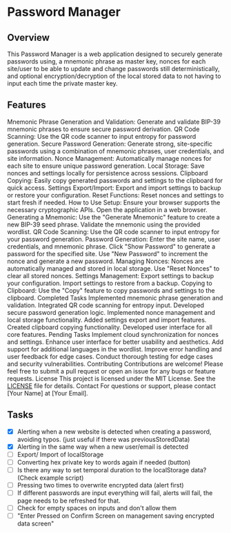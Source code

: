 # Password Manager
## Overview
This Password Manager is a web application designed to securely generate passwords using, a mnemonic phrase as master key, nonces for each site/user to be able to update and change passwords still deterministically, and optional encryption/decryption of the local stored data to not having to input each time the private master key.

## Features
Mnemonic Phrase Generation and Validation: Generate and validate BIP-39 mnemonic phrases to ensure secure password derivation.
QR Code Scanning: Use the QR code scanner to input entropy for password generation.
Secure Password Generation: Generate strong, site-specific passwords using a combination of mnemonic phrases, user credentials, and site information.
Nonce Management: Automatically manage nonces for each site to ensure unique password generation.
Local Storage: Save nonces and settings locally for persistence across sessions.
Clipboard Copying: Easily copy generated passwords and settings to the clipboard for quick access.
Settings Export/Import: Export and import settings to backup or restore your configuration.
Reset Functions: Reset nonces and settings to start fresh if needed.
How to Use
Setup:
Ensure your browser supports the necessary cryptographic APIs.
Open the application in a web browser.
Generating a Mnemonic:
Use the "Generate Mnemonic" feature to create a new BIP-39 seed phrase.
Validate the mnemonic using the provided wordlist.
QR Code Scanning:
Use the QR code scanner to input entropy for your password generation.
Password Generation:
Enter the site name, user credentials, and mnemonic phrase.
Click "Show Password" to generate a password for the specified site.
Use "New Password" to increment the nonce and generate a new password.
Managing Nonces:
Nonces are automatically managed and stored in local storage.
Use "Reset Nonces" to clear all stored nonces.
Settings Management:
Export settings to backup your configuration.
Import settings to restore from a backup.
Copying to Clipboard:
Use the "Copy" feature to copy passwords and settings to the clipboard.
Completed Tasks
Implemented mnemonic phrase generation and validation.
Integrated QR code scanning for entropy input.
Developed secure password generation logic.
Implemented nonce management and local storage functionality.
Added settings export and import features.
Created clipboard copying functionality.
Developed user interface for all core features.
Pending Tasks
Implement cloud synchronization for nonces and settings.
Enhance user interface for better usability and aesthetics.
Add support for additional languages in the wordlist.
Improve error handling and user feedback for edge cases.
Conduct thorough testing for edge cases and security vulnerabilities.
Contributing
Contributions are welcome! Please feel free to submit a pull request or open an issue for any bugs or feature requests.
License
This project is licensed under the MIT License. See the [LICENSE](LICENSE) file for details.
Contact
For questions or support, please contact [Your Name] at [Your Email].

## Tasks 
- [x] Alerting when a new website is detected when creating a password, avoiding typos. (just useful if there was previousStoredData)
- [x] Alerting in the same way when a new user/email is detected
- [ ] Export/ Import of localStorage
- [ ] Converting hex private key to words again if needed (button)
- [ ] Is there any way to set temporal duration to the localStorage data? (Check example script)
- [ ] Pressing two times to overwrite encrypted data (alert first)
- [ ] If different passwords are input everything will fail, alerts will fail, the page needs to be refreshed for that.
- [ ] Check for empty spaces on inputs and don't allow them
- [ ] "Enter Pressed on Confirm Screen on management saving encrypted data screen"